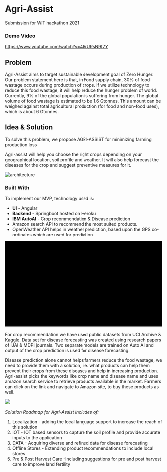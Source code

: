 # Agri-Assist
Submission for WiT hackathon 2021

### Demo Video 
https://www.youtube.com/watch?v=4IVURsN9f7Y

## Problem
Agri-Assist aims to target sustainable development goal of Zero Hunger.
Our problem statement here is that, in Food supply chain, 30% of food wastage occurs during production of crops. 
If we utilize technology to reduce this food wastage, it will help reduce the hunger problem of world. Currently, 9% of the global population is suffering from hunger. The global volume of food wastage is estimated to be 1.6 Gtonnes. This amount can be weighed against total agricultural production (for food and non-food uses), 
which is about 6 Gtonnes. 

## Idea & Solution
To solve this problem, we propose AGRI-ASSIST for minimizing farming production loss 

Agri-assist will help you choose the right crops depending on your geographical location, soil profile and weather.
It will also help forecast the diseases for the crop and suggest preventive measures for it.

![architecture](https://i.ibb.co/zswRnPF/agri-arch.png)

### Built With 

To implement our MVP, technology used is:
- **UI** - Angular
- **Backend** - Springboot hosted on Heroku
- **IBM AutoAI** - Crop recommendation & Disease prediction
- Amazon search API to recommend the most suited products.
- OpenWeather API helps in weather prediction, based upon the GPS co-ordinates which are used for prediction.

![Demo](https://github.com/leenabhandari/Wit/blob/main/Agri-assist%20demo.gif)

For crop recommendation we have used public datasets from UCI Archive & Kaggle. Data set for disease forecasting was created using research papers of IJAI & MDPI journals. Two separate models are trained on Auto AI and output of the crop prediction is used for disease forecasting.

Disease prediction alone cannot helps farmers reduce the food wastage, we need to provide them with a solution, i.e. what products can help them prevent their crops from these diseases and help in increasing production. Agri-assist picks the keywords like crop name and disease name and uses amazon search service to retrieve products available in the market. Farmers can click on the link and navigate to Amazon site, to buy these products as well.


![](https://i.ibb.co/QJxfKtV/agre-future.png)

*Solution Roadmap for Agri-Assist includes of:*
1. Localization - adding the local language support to increase the reach of this solution
2. IOT - IOT based sensors to capture the soil profile and provide accurate inputs to the application
3. DATA - Acquiring diverse and refined data for disease forecasting
4. Offline Stores - Extending product recommendations to include local stores
5. Pre & Post Harvest Care -Including suggestions for pre and post harvest care to improve land fertility
